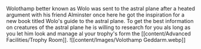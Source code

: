 Wolothamp better known as Wolo was sent to the astral plane after a heated argument with his friend Alminster once here he got the inspiration for a new book titled Wolo's guide to the astral plane. To get the best information on creatures of the astral plane he is willing to research for you als long as you let him look and manage al your trophy's form the [[content/Advanced Facilities/Trophy Room]].
![[content/Images/Volothamp Geddarm.webp]]